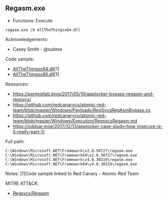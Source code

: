 ## Regasm.exe

* Functions: Execute

```
regasm.exe /U AllTheThingsx64.dll
```

Acknowledgements:
* Casey Smith - @subtee

Code sample:
* [AllTheThingsx64.dll](https://github.com/redcanaryco/atomic-red-team/blob/master/Windows/Payloads/AllTheThings/AllTheThingsx64.dll)[1]     
* [AllTheThingsx86.dll](https://github.com/redcanaryco/atomic-red-team/blob/master/Windows/Payloads/AllTheThings/AllTheThingsx86.dll)[1]     

Resources:
* https://pentestlab.blog/2017/05/19/applocker-bypass-regasm-and-regsvcs/
* https://github.com/redcanaryco/atomic-red-team/blob/master/Windows/Payloads/RegSvcsRegAsmBypass.cs
* https://github.com/redcanaryco/atomic-red-team/blob/master/Windows/Execution/RegsvcsRegasm.md
* https://oddvar.moe/2017/12/13/applocker-case-study-how-insecure-is-it-really-part-1/

Full path:
```
C:\Windows\Microsoft.NET\Framework\v2.0.50727\regasm.exe
C:\Windows\Microsoft.NET\Framework64\v2.0.50727\regasm.exe
C:\Windows\Microsoft.NET\Framework\v4.0.30319\regasm.exe
C:\Windows\Microsoft.NET\Framework64\v4.0.30319\regasm.exe
```

Notes:
[1]Code sample linked to Red Canary - Atomic Red Team


 
MITRE ATT&CK:
* [Regsvcs/Regasm](https://attack.mitre.org/wiki/Technique/T1121)
